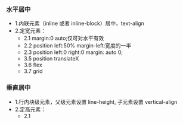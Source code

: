 ### 水平居中

-   1.内联元素（inline 或者 inline-block）居中，text-align
-   2.定宽元素：
    -   2.1 margin:0 auto;仅可对水平有效
    -   2.2 position left:50% margin-left:宽度的一半
    -   2.3 position left:0 right:0 margin: auto 0;
    -   3.5 position translateX
    -   3.6 flex
    -   3.7 grid

### 垂直居中

-   1.行内块级元素，父级元素设置 line-height, 子元素设置 vertical-align
-   2.定高元素：
    -   2.1
